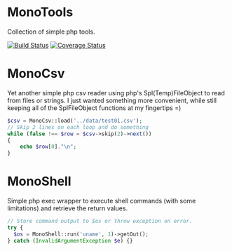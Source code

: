 # MonoTools
Collection of simple php tools.

[![Build Status](https://travis-ci.org/nimmneun/MonoTools.svg?branch=master)](https://travis-ci.org/nimmneun/MonoTools)
<a href='https://coveralls.io/r/nimmneun/MonoTools?branch=master'><img src='https://coveralls.io/repos/nimmneun/MonoTools/badge.svg?branch=master' alt='Coverage Status' /></a>

# MonoCsv
Yet another simple php csv reader using php's Spl(Temp)FileObject to read from files or strings. I just wanted something more convenient, while still keeping all of the SplFileObject functions at my fingertips =)
```php
$csv = MonoCsv::load('../data/test01.csv');
// Skip 2 lines on each loop and do something
while (false !== $row = $csv->skip(2)->next())
{
    echo $row[0]."\n";
}
```
# MonoShell
Simple php exec wrapper to execute shell commands (with some limitations) and retrieve the return values.
```php
// Store command output to $os or throw exception on error.
try {
  $os = MonoShell::run('uname', 1)->getOut();
} catch (InvalidArgumentException $e) {}
```
